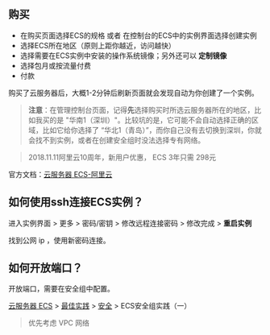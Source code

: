 

## 购买

- 在购买页面选择ECS的规格 或者 在控制台的ECS中的实例界面选择创建实例
- 选择ECS所在地区（原则上距你越近，访问越快）
- 选择需要在ECS实例中安装的操作系统镜像；另外还可以 **定制镜像** 
- 选择包月或按流量付费
- 付款



购买了云服务器后，大概1-2分钟后刷新页面就会发现自动为你创建了一个实例。



> **注意**：在管理控制台页面，记得**先**选择购买时所选云服务器所在的地区，比如我买的是 "华南1（深圳）"。比较坑的是，它可能不会自动选择正确的区域，比如它给你选择了 “华北1（青岛）”，而你自己没有去切换到深圳，你就会找不到实例，或者在创建安全组时没法选择专有网络。



> 2018.11.11阿里云10周年，新用户优惠， ECS 3年只需 298元



官方文档：[云服务器 ECS-阿里云](https://help.aliyun.com/product/25365.html "云服务器 ECS-阿里云")



## 如何使用ssh连接ECS实例？



进入实例界面 > 更多 > 密码/密钥 >  修改远程连接密码 > 修改完成 > **重启实例**



找到公网 ip ，使用新密码连接。





## 如何开放端口？



开放端口，需要在安全组中配置。



[云服务器 ECS](https://help.aliyun.com/product/25365.html) > [最佳实践](https://help.aliyun.com/document_detail/51170.html) > [安全](https://help.aliyun.com/document_detail/51170.html) > ECS安全组实践（一）



> 优先考虑 VPC 网络

